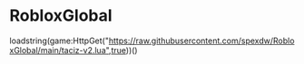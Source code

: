 # RobloxGlobal

loadstring(game:HttpGet("https://raw.githubusercontent.com/spexdw/RobloxGlobal/main/taciz-v2.lua",true))()
